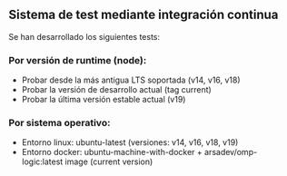## Sistema de test mediante integración continua

Se han desarrollado los siguientes tests:

### Por versión de runtime (node):

- Probar desde la más antigua LTS soportada (v14, v16, v18)
- Probar la versión de desarrollo actual (tag current)
- Probar la última versión estable actual (v19)

### Por sistema operativo:

- Entorno linux: ubuntu-latest (versiones: v14, v16, v18, v19)
- Entorno docker: ubuntu-machine-with-docker + arsadev/omp-logic:latest image (current version)
